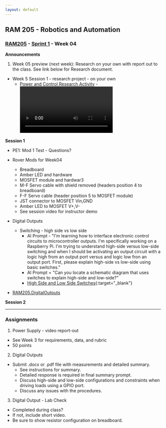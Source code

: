 ```yaml
---
layout: default
---
```


## RAM 205 - Robotics and Automation

### [RAM205](../../) - [Sprint 1](../) - Week 04 

**Announcements**
1. Week 05 preview (next week): Research on your own with report out to the class. See link below for Research document. 
- Week 5 Session 1 - research project - on your own
  - [Power and Control Research Activity](../week05/RAM205.PowerAndControlResearch.docx)
  -<video controls src="../week05/RAM205ResearchProjectOverview.mp4" title="Power and Control Research Activity"></video>

**Session 1**
- PE1: Mod 1 Test - Questions?
 
- Rover Mods for Week04
  - Breadboard
  - Amber LED and hardware
  - MOSFET module and hardwar3
  - M-F Servo cable with shield removed (headers position 4 to breadboard)
  - F-F Servo cable (header position 5 to MOSFET module)
  - JST connector to MOSFET Vin,GND
  - Amber LED to MOSFET V+,V-
  - See session video for instructor demo

- Digital Outputs
  - Switching - high side vs low side 
    - AI Prompt - "I'm learning how to interface electronic control circuits to microcontroller outputs. I'm specifically working on a Raspberry Pi. I'm trying to understand high-side versus low-side switching and when I should be activating an output circuit with a logic high from an output port versus and logic low fron an output port. First, please explain high-side vs low-side using basic switches."
    - AI Prompt = "Can you locate a schematic diagram that uses switches to explain high-side and low-side?"
    - [High Side and Low Side Switches](https://www.rohm.com/electronics-basics/ipds/high-side-and-low-side-drive){:target="_blank"}

- [RAM205.DigitalOutputs](RAM205.DigitalOutputs.docx)
 
**Session 2**
 
<!-- - [Digital Outputs](RAM205.DigitalOutputs.docx) (con't)
      - Low-side switch of LED issue with +5V source
      - Use of BJT transistor to resolve
      - 74__244 line driver to resolve
      - Voltage divider solution

- [Digital Outputs - Driving high current loads](../week05/RAM205.DrivingHighCurrentLoads.pdf){:target="_blank"} (intro)  -->



---

### Assignments
1. Power Supply - video report-out
  - See Week 3 for requirements, data, and rubric
  - 50 points
2. Digital Outputs 
  - Submit .docx or .pdf file with measurements and detailed summary.
    - See instructions for summary. 
    - Detailed response is required in final summary prompt. 
    - Discuss high-side and low-side configurations and constraints when driving loads using a GPIO port. 
    - Discuss any issues with the procedures.
3. Digital Output - Lab Check
  - Completed during class?
  - If not, include short video.
  - Be sure to show resistor configuration on breadboard.


